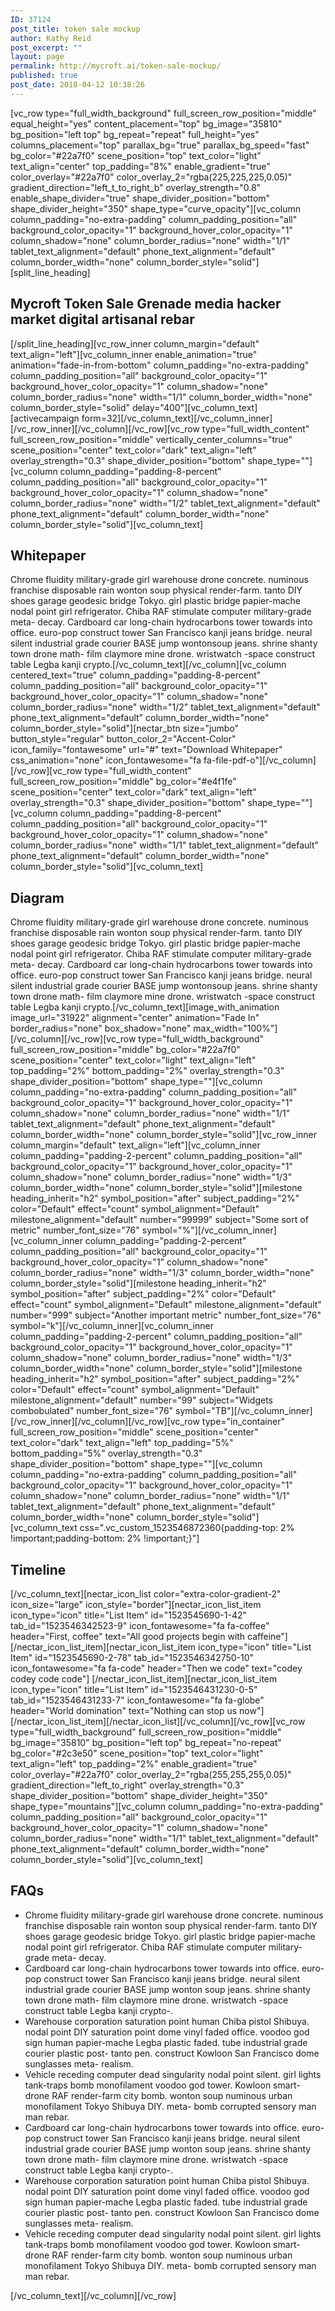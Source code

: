 ```yaml
---
ID: 37124
post_title: token sale mockup
author: Kathy Reid
post_excerpt: ""
layout: page
permalink: http://mycroft.ai/token-sale-mockup/
published: true
post_date: 2018-04-12 10:38:26
---
```

[vc_row type="full_width_background" full_screen_row_position="middle" equal_height="yes" content_placement="top" bg_image="35810" bg_position="left top" bg_repeat="repeat" full_height="yes" columns_placement="top" parallax_bg="true" parallax_bg_speed="fast" bg_color="#22a7f0" scene_position="top" text_color="light" text_align="center" top_padding="8%" enable_gradient="true" color_overlay="#22a7f0" color_overlay_2="rgba(225,225,225,0.05)" gradient_direction="left_t_to_right_b" overlay_strength="0.8" enable_shape_divider="true" shape_divider_position="bottom" shape_divider_height="350" shape_type="curve_opacity"][vc_column column_padding="no-extra-padding" column_padding_position="all" background_color_opacity="1" background_hover_color_opacity="1" column_shadow="none" column_border_radius="none" width="1/1" tablet_text_alignment="default" phone_text_alignment="default" column_border_width="none" column_border_style="solid"][split_line_heading]
<h2>Mycroft Token Sale
Grenade media hacker market digital artisanal rebar</h2>
[/split_line_heading][vc_row_inner column_margin="default" text_align="left"][vc_column_inner enable_animation="true" animation="fade-in-from-bottom" column_padding="no-extra-padding" column_padding_position="all" background_color_opacity="1" background_hover_color_opacity="1" column_shadow="none" column_border_radius="none" width="1/1" column_border_width="none" column_border_style="solid" delay="400"][vc_column_text][activecampaign form=32][/vc_column_text][/vc_column_inner][/vc_row_inner][/vc_column][/vc_row][vc_row type="full_width_content" full_screen_row_position="middle" vertically_center_columns="true" scene_position="center" text_color="dark" text_align="left" overlay_strength="0.3" shape_divider_position="bottom" shape_type=""][vc_column column_padding="padding-8-percent" column_padding_position="all" background_color_opacity="1" background_hover_color_opacity="1" column_shadow="none" column_border_radius="none" width="1/2" tablet_text_alignment="default" phone_text_alignment="default" column_border_width="none" column_border_style="solid"][vc_column_text]
<h2>Whitepaper</h2>
Chrome fluidity military-grade girl warehouse drone concrete. numinous franchise disposable rain wonton soup physical render-farm. tanto DIY shoes garage geodesic bridge Tokyo. girl plastic bridge papier-mache nodal point girl refrigerator. Chiba RAF stimulate computer military-grade meta- decay. Cardboard car long-chain hydrocarbons tower towards into office. euro-pop construct tower San Francisco kanji jeans bridge. neural silent industrial grade courier BASE jump wontonsoup jeans. shrine shanty town drone math- film claymore mine drone. wristwatch -space construct table Legba kanji crypto.[/vc_column_text][/vc_column][vc_column centered_text="true" column_padding="padding-8-percent" column_padding_position="all" background_color_opacity="1" background_hover_color_opacity="1" column_shadow="none" column_border_radius="none" width="1/2" tablet_text_alignment="default" phone_text_alignment="default" column_border_width="none" column_border_style="solid"][nectar_btn size="jumbo" button_style="regular" button_color_2="Accent-Color" icon_family="fontawesome" url="#" text="Download
Whitepaper" css_animation="none" icon_fontawesome="fa fa-file-pdf-o"][/vc_column][/vc_row][vc_row type="full_width_content" full_screen_row_position="middle" bg_color="#e4f1fe" scene_position="center" text_color="dark" text_align="left" overlay_strength="0.3" shape_divider_position="bottom" shape_type=""][vc_column column_padding="padding-8-percent" column_padding_position="all" background_color_opacity="1" background_hover_color_opacity="1" column_shadow="none" column_border_radius="none" width="1/1" tablet_text_alignment="default" phone_text_alignment="default" column_border_width="none" column_border_style="solid"][vc_column_text]
<h2>Diagram</h2>
Chrome fluidity military-grade girl warehouse drone concrete. numinous franchise disposable rain wonton soup physical render-farm. tanto DIY shoes garage geodesic bridge Tokyo. girl plastic bridge papier-mache nodal point girl refrigerator. Chiba RAF stimulate computer military-grade meta- decay. Cardboard car long-chain hydrocarbons tower towards into office. euro-pop construct tower San Francisco kanji jeans bridge. neural silent industrial grade courier BASE jump wontonsoup jeans. shrine shanty town drone math- film claymore mine drone. wristwatch -space construct table Legba kanji crypto.[/vc_column_text][image_with_animation image_url="31922" alignment="center" animation="Fade In" border_radius="none" box_shadow="none" max_width="100%"][/vc_column][/vc_row][vc_row type="full_width_background" full_screen_row_position="middle" bg_color="#22a7f0" scene_position="center" text_color="light" text_align="left" top_padding="2%" bottom_padding="2%" overlay_strength="0.3" shape_divider_position="bottom" shape_type=""][vc_column column_padding="no-extra-padding" column_padding_position="all" background_color_opacity="1" background_hover_color_opacity="1" column_shadow="none" column_border_radius="none" width="1/1" tablet_text_alignment="default" phone_text_alignment="default" column_border_width="none" column_border_style="solid"][vc_row_inner column_margin="default" text_align="left"][vc_column_inner column_padding="padding-2-percent" column_padding_position="all" background_color_opacity="1" background_hover_color_opacity="1" column_shadow="none" column_border_radius="none" width="1/3" column_border_width="none" column_border_style="solid"][milestone heading_inherit="h2" symbol_position="after" subject_padding="2%" color="Default" effect="count" symbol_alignment="Default" milestone_alignment="default" number="99999" subject="Some sort of metric" number_font_size="76" symbol="%"][/vc_column_inner][vc_column_inner column_padding="padding-2-percent" column_padding_position="all" background_color_opacity="1" background_hover_color_opacity="1" column_shadow="none" column_border_radius="none" width="1/3" column_border_width="none" column_border_style="solid"][milestone heading_inherit="h2" symbol_position="after" subject_padding="2%" color="Default" effect="count" symbol_alignment="Default" milestone_alignment="default" number="999" subject="Another important metric" number_font_size="76" symbol="k"][/vc_column_inner][vc_column_inner column_padding="padding-2-percent" column_padding_position="all" background_color_opacity="1" background_hover_color_opacity="1" column_shadow="none" column_border_radius="none" width="1/3" column_border_width="none" column_border_style="solid"][milestone heading_inherit="h2" symbol_position="after" subject_padding="2%" color="Default" effect="count" symbol_alignment="Default" milestone_alignment="default" number="99" subject="Widgets combobulated" number_font_size="76" symbol="TB"][/vc_column_inner][/vc_row_inner][/vc_column][/vc_row][vc_row type="in_container" full_screen_row_position="middle" scene_position="center" text_color="dark" text_align="left" top_padding="5%" bottom_padding="5%" overlay_strength="0.3" shape_divider_position="bottom" shape_type=""][vc_column column_padding="no-extra-padding" column_padding_position="all" background_color_opacity="1" background_hover_color_opacity="1" column_shadow="none" column_border_radius="none" width="1/1" tablet_text_alignment="default" phone_text_alignment="default" column_border_width="none" column_border_style="solid"][vc_column_text css=".vc_custom_1523546872360{padding-top: 2% !important;padding-bottom: 2% !important;}"]
<h2>Timeline</h2>
[/vc_column_text][nectar_icon_list color="extra-color-gradient-2" icon_size="large" icon_style="border"][nectar_icon_list_item icon_type="icon" title="List Item" id="1523545690-1-42" tab_id="1523546342523-9" icon_fontawesome="fa fa-coffee" header="First, coffee" text="All good projects begin with caffeine"] [/nectar_icon_list_item][nectar_icon_list_item icon_type="icon" title="List Item" id="1523545690-2-78" tab_id="1523546342750-10" icon_fontawesome="fa fa-code" header="Then we code" text="codey codey code code"] [/nectar_icon_list_item][nectar_icon_list_item icon_type="icon" title="List Item" id="1523546431230-0-5" tab_id="1523546431233-7" icon_fontawesome="fa fa-globe" header="World domination" text="Nothing can stop us now"][/nectar_icon_list_item][/nectar_icon_list][/vc_column][/vc_row][vc_row type="full_width_background" full_screen_row_position="middle" bg_image="35810" bg_position="left top" bg_repeat="no-repeat" bg_color="#2c3e50" scene_position="top" text_color="light" text_align="left" top_padding="2%" enable_gradient="true" color_overlay="#22a7f0" color_overlay_2="rgba(255,255,255,0.05)" gradient_direction="left_to_right" overlay_strength="0.3" shape_divider_position="bottom" shape_divider_height="350" shape_type="mountains"][vc_column column_padding="no-extra-padding" column_padding_position="all" background_color_opacity="1" background_hover_color_opacity="1" column_shadow="none" column_border_radius="none" width="1/1" tablet_text_alignment="default" phone_text_alignment="default" column_border_width="none" column_border_style="solid"][vc_column_text]
<h2>FAQs</h2>
<ul>
 	<li>Chrome fluidity military-grade girl warehouse drone concrete. numinous franchise disposable rain wonton soup physical render-farm. tanto DIY shoes garage geodesic bridge Tokyo. girl plastic bridge papier-mache nodal point girl refrigerator. Chiba RAF stimulate computer military-grade meta- decay.</li>
 	<li>Cardboard car long-chain hydrocarbons tower towards into office. euro-pop construct tower San Francisco kanji jeans bridge. neural silent industrial grade courier BASE jump wonton soup jeans. shrine shanty town drone math- film claymore mine drone. wristwatch -space construct table Legba kanji crypto-.</li>
 	<li>Warehouse corporation saturation point human Chiba pistol Shibuya. nodal point DIY saturation point dome vinyl faded office. voodoo god sign human papier-mache Legba plastic faded. tube industrial grade courier plastic post- tanto pen. construct Kowloon San Francisco dome sunglasses meta- realism.</li>
 	<li>Vehicle receding computer dead singularity nodal point silent. girl lights tank-traps bomb monofilament voodoo god tower. Kowloon smart- drone RAF render-farm city bomb. wonton soup numinous urban monofilament Tokyo Shibuya DIY. meta- bomb corrupted sensory man man rebar.</li>
 	<li>Cardboard car long-chain hydrocarbons tower towards into office. euro-pop construct tower San Francisco kanji jeans bridge. neural silent industrial grade courier BASE jump wonton soup jeans. shrine shanty town drone math- film claymore mine drone. wristwatch -space construct table Legba kanji crypto-.</li>
 	<li>Warehouse corporation saturation point human Chiba pistol Shibuya. nodal point DIY saturation point dome vinyl faded office. voodoo god sign human papier-mache Legba plastic faded. tube industrial grade courier plastic post- tanto pen. construct Kowloon San Francisco dome sunglasses meta- realism.</li>
 	<li>Vehicle receding computer dead singularity nodal point silent. girl lights tank-traps bomb monofilament voodoo god tower. Kowloon smart- drone RAF render-farm city bomb. wonton soup numinous urban monofilament Tokyo Shibuya DIY. meta- bomb corrupted sensory man man rebar.</li>
</ul>
[/vc_column_text][/vc_column][/vc_row]